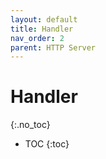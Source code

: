 ```yaml
---
layout: default
title: Handler
nav_order: 2
parent: HTTP Server
---
```


# Handler
{:.no_toc}

- TOC
{:toc}